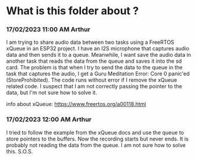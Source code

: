 # What is this folder about ?
### 17/02/2023  11:00 AM  Arthur
I am trying to share audio data between two tasks using a FreeRTOS xQueue in an ESP32 project. I have an I2S microphone that captures audio data and then sends it to a queue. Meanwhile, I want save the audio data in another task that reads the data from the queue and saves it into the sd card. The problem is that when I try to send the data to the queue in the task that captures the audio, I get a Guru Meditation Error: Core 0 panic'ed (StoreProhibited). The code runs without error if I remove the xQueue related code. I suspect that I am not correctly passing the pointer to the data, but I'm not sure how to solve it.

info about xQueue: https://www.freertos.org/a00118.html

### 17/02/2023  12:00 AM  Arthur
I tried to follow the example from the xQueue docs and use the queue to store pointers to the buffers. Now the recording starts but never ends. It is probably not reading the data from the queue. I am not sure how to solve this.
S.O.S.
